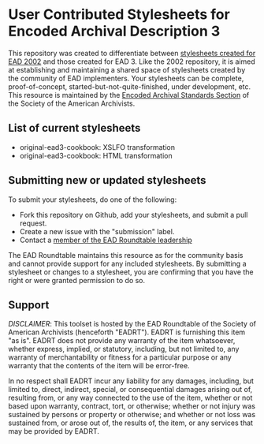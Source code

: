User Contributed Stylesheets for Encoded Archival Description 3
=============================================================

This repository was created to differentiate between [stylesheets created for EAD 2002](https://github.com/saa-ead-roundtable/ead-stylesheets) and those created for EAD 3. Like the 2002 repository, it is aimed at establishing and maintaining a shared space of stylesheets created by the community of EAD implementers. Your stylesheets can be complete, proof-of-concept, started-but-not-quite-finished, under development, etc. This resource is maintained by the [Encoded Archival Standards Section](https://www2.archivists.org/groups/encoded-archival-standards-section) of the Society of the American Archivists.

List of current stylesheets
---------------------------

* original-ead3-cookbook: XSLFO transformation
* original-ead3-cookbook: HTML transformation

Submitting new or updated stylesheets
-------------------------------------

To submit your stylesheets, do one of the following:

* Fork this repository on Github, add your stylesheets, and submit a pull request.
* Create a new issue with the "submission" label.
* Contact a [member of the EAD Roundtable leadership](http://saa.archivists.org/4DCGI/committees/Roles.html?Action=Show_Comm_Roles&CommCode=SAA**CTBL-EAD&Name=Officers&Status=Active)

The EAD Roundtable maintains this resource as for the community basis and cannot provide support for any included stylesheets. By submitting a stylesheet or changes to a stylesheet, you are confirming that you have the right or were granted permission to do so.

Support
-------

_DISCLAIMER_: This toolset is hosted by the EAD Roundtable of the Society of American Archivists (henceforth "EADRT"). EADRT is furnishing this item "as is". EADRT does not provide any warranty of the item whatsoever, whether express, implied, or statutory, including, but not limited to, any warranty of merchantability or fitness for a particular purpose or any warranty that the contents of the item will be error-free.

In no respect shall EADRT incur any liability for any damages, including, but limited to, direct, indirect, special, or consequential damages arising out of, resulting from, or any way connected to the use of the item, whether or not based upon warranty, contract, tort, or otherwise; whether or not injury was sustained by persons or property or otherwise; and whether or not loss was sustained from, or arose out of, the results of, the item, or any services that may be provided by EADRT. 

